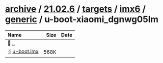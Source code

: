 ---
---

# [archive](/archive/) / [21.02.6](/archive/21.02.6/) / [targets](/archive/21.02.6/targets/) / [imx6](/archive/21.02.6/targets/imx6/) / [generic](/archive/21.02.6/targets/imx6/generic/) / u-boot-xiaomi_dgnwg05lm


| Name | Size | Date |
|:---|---:|---|
| 📁 [..](../) | | |
| 🗄️ [u-boot.imx](./u-boot.imx) | 568K | |

